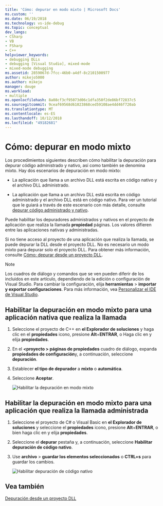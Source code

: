 ```yaml
---
title: 'Cómo: depurar en modo mixto | Microsoft Docs'
ms.custom: ''
ms.date: 06/19/2018
ms.technology: vs-ide-debug
ms.topic: conceptual
dev_langs:
- CSharp
- VB
- FSharp
- C++
helpviewer_keywords:
- debugging DLLs
- debugging [Visual Studio], mixed-mode
- mixed-mode debugging
ms.assetid: 2859067d-7fcc-46b0-a4df-8c2101500977
author: mikejo5000
ms.author: mikejo
manager: douge
ms.workload:
- multiple
ms.openlocfilehash: 8a08cf3cf95073d06c1dfa350f2de86bf72837c5
ms.sourcegitcommit: 9ceaf69568d61023868ced59108ae4dd46f720ab
ms.translationtype: MT
ms.contentlocale: es-ES
ms.lasthandoff: 10/12/2018
ms.locfileid: "49182681"
---
```

# <a name="how-to-debug-in-mixed-mode"></a>Cómo: depurar en modo mixto
Los procedimientos siguientes describen cómo habilitar la depuración para depurar código administrado y nativo, así como también se denomina mixto. Hay dos escenarios de depuración en modo mixto:  
  
- La aplicación que llama a un archivo DLL está escrita en código nativo y el archivo DLL administrado. 
  
- La aplicación que llama a un archivo DLL está escrita en código administrado y el archivo DLL está en código nativo. Para ver un tutorial que le guiará a través de este escenario con más detalle, consulte [depurar código administrado y nativo](../debugger/how-to-debug-managed-and-native-code.md).
   
Puede habilitar los depuradores administrados y nativos en el proyecto de aplicación que realiza la llamada **propiedad** páginas. Los valores difieren entre las aplicaciones nativas y administradas. 

Si no tiene acceso al proyecto de una aplicación que realiza la llamada, se puede depurar la DLL desde el proyecto DLL. No es necesario un modo mixto para depurar solo el proyecto DLL. Para obtener más información, consulte [Cómo: depurar desde un proyecto DLL](../debugger/how-to-debug-from-a-dll-project.md). 

> [!NOTE]
> Los cuadros de diálogo y comandos que se ven pueden diferir de los incluidos en este artículo, dependiendo de la edición o configuración de Visual Studio. Para cambiar la configuración, elija **herramientas** > **importar y exportar configuraciones**. Para más información, vea [Personalizar el IDE de Visual Studio](../ide/personalizing-the-visual-studio-ide.md).

## <a name="enable-mixed-mode-debugging-for-a-native-calling-app"></a>Habilitar la depuración en modo mixto para una aplicación nativa que realiza la llamada  
  
1. Seleccione el proyecto de C++ en **el Explorador de soluciones** y haga clic en el **propiedades** icono, presione **Alt**+**ENTRAR**, o Haga clic en y elija **propiedades**.
   
1. En el  **\<proyecto > páginas de propiedades** cuadro de diálogo, expanda **propiedades de configuración**y, a continuación, seleccione **depuración**.  
   
1. Establecer **el tipo de depurador** a **mixto** o **automática**.
   
1. Seleccione **Aceptar**.
   
   ![Habilitar la depuración en modo mixto](../debugger/media/dbg-mixed-mode-from-native.png "habilitar la depuración en modo mixto")

## <a name="enable-mixed-mode-debugging-for-a-managed-calling-app"></a>Habilitar la depuración en modo mixto para una aplicación que realiza la llamada administrada  
  
1. Seleccione el proyecto de C# o Visual Basic en **el Explorador de soluciones** y seleccione el **propiedades** icono, presione **Alt**+**ENTRAR**, o bien haga clic en y elija **propiedades**.
   
1. Seleccione el **depurar** pestaña y, a continuación, seleccione **Habilitar depuración de código nativo**.
   
1. Use **archivo** > **guardar los elementos seleccionados** o **CTRL+s** para guardar los cambios.

   ![Habilitar depuración de código nativo](../debugger/media/dbg-mixed-mode-from-csharp.png "Habilitar depuración de código nativo")
  
## <a name="see-also"></a>Vea también  
 [Depuración desde un proyecto DLL](../debugger/how-to-debug-from-a-dll-project.md)